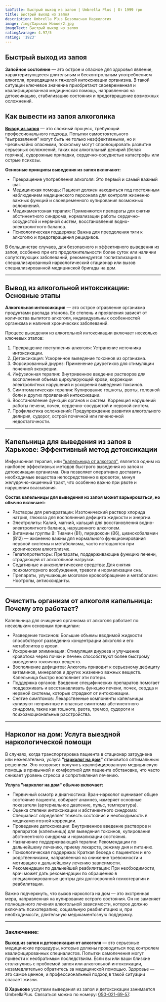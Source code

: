 ```yaml
---
tabTitle: Быстрый выход из запоя | Umbrella Plus | От 1999 грн
title: Быстрый выход из запоя
description: Umbrella Plus Безопасная Наркология
image: /img/Харьков Новое/2.jpg
imageText: Быстрый выход из запоя
ratingAvarage: 4.97/5
rating: '1923'
---
```


## Быстрый выход из запоя

**Запойное состояние** — это острое и опасное для здоровья явление, характеризующееся длительным и бесконтрольным употреблением алкоголя, приводящим к тяжелой интоксикации организма. В такой ситуации ключевое значение приобретают своевременная и квалифицированная медицинская помощь, направленная на детоксикацию, стабилизацию состояния и предотвращение возможных осложнений.

## Как вывести из запоя алкоголика

**[Вывод из запоя](https://umbrella-plus.com.ua/kharkiv/vivod-iz-zapoia-kharkiv/)** — это сложный процесс, требующий профессионального подхода. Попытки самостоятельного "вытрезвления" могут быть не только неэффективными, но и чрезвычайно опасными, поскольку могут спровоцировать развитие серьезных осложнений, таких как алкогольный делирий (белая горячка), судорожные припадки, сердечно-сосудистые катастрофы или острые психозы.

**Основные принципы выведения из запоя включают:**

* Прекращение употребления алкоголя: Это первый и самый важный шаг.
* Медицинская помощь: Пациент должен находиться под постоянным наблюдением медицинского персонала для контроля жизненно важных функций и своевременного купирования возможных осложнений.
* Медикаментозная терапия: Применяются препараты для снятия абстинентного синдрома, нормализации работы сердечно-сосудистой и нервной систем, восстановления водно-электролитного баланса.
* Психологическая поддержка: Важна для преодоления тяги к алкоголю и предотвращения рецидивов.

В большинстве случаев, для безопасного и эффективного выведения из запоя, особенно при его продолжительности более суток или наличии сопутствующих заболеваний, рекомендуется госпитализация в специализированный наркологический стационар или вызов специализированной медицинской бригады на дом.

***

## Вывод из алкогольной интоксикации: Основные этапы

**Алкогольная интоксикация** — это острое отравление организма продуктами распада этанола. Ее степень и проявления зависят от количества выпитого алкоголя, индивидуальных особенностей организма и наличия хронических заболеваний.

Процесс выведения из алкогольной интоксикации включает несколько ключевых этапов:

1. Прекращение поступления алкоголя: Устранение источника интоксикации.
2. Детоксикация: Ускоренное выведение токсинов из организма.
3. Форсированный диурез: Применение диуретиков для стимуляции почечной экскреции.
4. Инфузионная терапия: Внутривенное введение растворов для восполнения объема циркулирующей крови, коррекции электролитных нарушений и ускорения выведения токсинов.
5. Симптоматическая терапия: Купирование тошноты, рвоты, головной боли и других проявлений интоксикации.
6. Восстановление функций органов и систем: Коррекция нарушений работы печени, почек, сердечно-сосудистой и нервной систем.
7. Профилактика осложнений: Предупреждение развития алкогольного делирия, судорог, острой почечной или печеночной недостаточности.

***

## Капельница для выведения из запоя в Харькове: Эффективный метод детоксикации

Инфузионная терапия, или ["капельница от алкоголя"](https://umbrella-plus.com.ua/kharkiv/kapelnica_ot_alkogola_kharkiv/), является одним из наиболее эффективных методов быстрого выведения из запоя и детоксикации организма. Она позволяет оперативно доставить необходимые вещества непосредственно в кровоток, минуя желудочно-кишечный тракт, что особенно важно при рвоте и нарушении всасывания.

**Состав капельницы для выведения из запоя может варьироваться, но обычно включает:**

* Растворы для регидратации: Изотонический раствор хлорида натрия, глюкоза для восполнения дефицита жидкости и энергии.
* Электролиты: Калий, магний, кальций для восстановления водно-электролитного баланса, нарушенного алкоголем.
* Витамины группы B: Тиамин (B1), пиридоксин (B6), цианокобаламин (B12) — жизненно важны для нормального функционирования нервной системы и метаболизма, часто истощаются при хроническом алкоголизме.
* Гепатопротекторы: Препараты, поддерживающие функцию печени, страдающей от алкогольной нагрузки.
* Седативные и анксиолитические средства: Для снятия психомоторного возбуждения, тревоги и нормализации сна.
* Препараты, улучшающие мозговое кровообращение и метаболизм: Ноотропы, антиоксиданты.

***

## Очистить организм от алкоголя капельница: Почему это работает?

Капельница для очищения организма от алкоголя работает по нескольким основным принципам:

* Разведение токсинов: Большие объемы вводимой жидкости способствуют разведению концентрации алкоголя и его метаболитов в крови.
* Ускоренная элиминация: Стимуляция диуреза и улучшение кровотока через почки и печень способствуют более быстрому выведению токсичных веществ.
* Восполнение дефицитов: Алкоголь приводит к серьезному дефициту витаминов, минералов и других жизненно важных веществ. Капельница быстро восполняет эти потери.
* Поддержка органов: Введение специфических препаратов помогает поддерживать и восстанавливать функцию печени, почек, сердца и нервной системы, которые страдают от интоксикации.
* Снятие симптомов: Лекарственные компоненты капельницы купируют неприятные и опасные симптомы абстинентного синдрома, такие как тошнота, рвота, тремор, судороги и психоэмоциональные расстройства.

***

## Нарколог на дом: Услуга выездной наркологической помощи

В случаях, когда транспортировка пациента в стационар затруднена или нежелательна, услуга **"[нарколог на дом](https://umbrella-plus.com.ua/kharkiv/vivod-iz-zapoia-na-domy-kharkiv/)"** становится оптимальным решением. Это позволяет получить квалифицированную медицинскую помощь в привычной и комфортной для пациента обстановке, что часто снижает уровень стресса и сопротивления лечению.

**Услуга "нарколог на дом" обычно включает:**

* Первичный осмотр и диагностика: Врач-нарколог оценивает общее состояние пациента, собирает анамнез, измеряет основные показатели (артериальное давление, пульс, температура).
* Оценка степени интоксикации и абстинентного синдрома: Специалист определяет тяжесть состояния и необходимость в медикаментозной коррекции.
* Проведение детоксикации: Внутривенное введение растворов и препаратов (капельница) для выведения токсинов, купирования абстинентного синдрома и нормализации состояния.
* Назначение поддерживающей терапии: Рекомендации по дальнейшему лечению, приему лекарств, режиму дня и питанию.
* Психологическая поддержка: Краткая беседа с пациентом и его родственниками, направленная на снижение тревожности и мотивацию к дальнейшему лечению зависимости.
* Рекомендации по дальнейшей реабилитации: При необходимости, врач может дать рекомендации по обращению в специализированные центры для долгосрочной психотерапии и реабилитации.

Важно подчеркнуть, что вызов нарколога на дом — это экстренная мера, направленная на купирование острого состояния. Он не заменяет полноценного лечения алкогольной зависимости, которое должно включать психотерапию, социальную реабилитацию и, при необходимости, длительную медикаментозную поддержку.

***

### Заключение:

**Выход из запоя и детоксикация от алкоголя** — это серьезные медицинские процедуры, которые должны проводиться под контролем квалифицированных специалистов. Попытки самолечения могут привести к необратимым последствиям. Если вы или ваши близкие столкнулись с проблемой запоя или алкогольной интоксикации, незамедлительно обратитесь за медицинской помощью. Здоровье — это самое ценное, и профессиональный подход в такой ситуации спасает жизни.

**В Харькове** услугами выведения из запоя и детоксикации занимается UmbrellaPlus. Связаться можно по номеру: [050-021-69-57](tel:0500216957).
